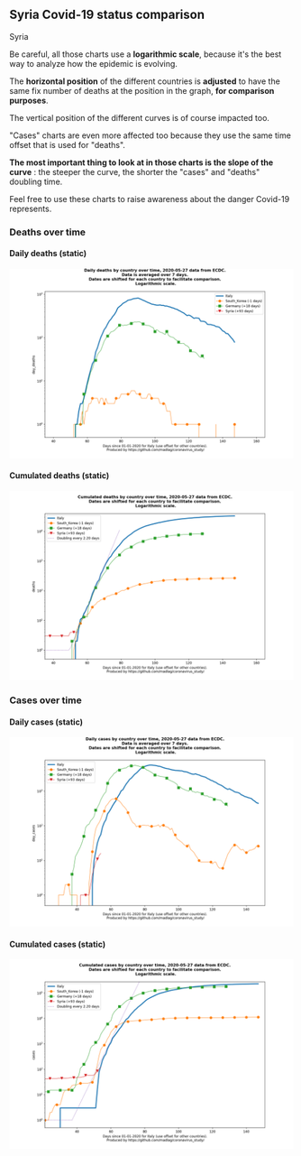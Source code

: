 ## Syria Covid-19 status comparison 

Syria



Be careful, all those charts use a **logarithmic scale**, because it's the best way to analyze how the epidemic is evolving.
 
The **horizontal position** of the different countries is **adjusted** to have the same fix number of deaths at the position in the graph, **for comparison purposes**.

The vertical position of the different curves is of course impacted too.

"Cases" charts are even more affected too because they use the same time offset that is used for "deaths".

**The most important thing to look at in those charts is the slope of the curve** : the steeper the curve, the shorter the "cases" and "deaths" doubling time.

Feel free to use these charts to raise awareness about the danger Covid-19 represents. 


 
### Deaths over time
 
#### Daily deaths (static)
![Syria covid-19 daily deaths static chart](https://raw.githubusercontent.com/madlag/coronavirus_study/master/notebooks/graphs/2020-05-27/countries/Syria/2020-05-27_Syria_day_deaths.png "Syria covid-19 day_deaths static chart")   
 
#### Cumulated deaths (static)
![Syria covid-19 cumulated deaths static chart](https://raw.githubusercontent.com/madlag/coronavirus_study/master/notebooks/graphs/2020-05-27/countries/Syria/2020-05-27_Syria_deaths.png "Syria covid-19 deaths static chart")   

 
### Cases over time
 
#### Daily cases (static)
![Syria covid-19 daily cases static chart](https://raw.githubusercontent.com/madlag/coronavirus_study/master/notebooks/graphs/2020-05-27/countries/Syria/2020-05-27_Syria_day_cases.png "Syria covid-19 day_cases static chart")   
 
#### Cumulated cases (static)
![Syria covid-19 cumulated cases static chart](https://raw.githubusercontent.com/madlag/coronavirus_study/master/notebooks/graphs/2020-05-27/countries/Syria/2020-05-27_Syria_cases.png "Syria covid-19 cases static chart")   

